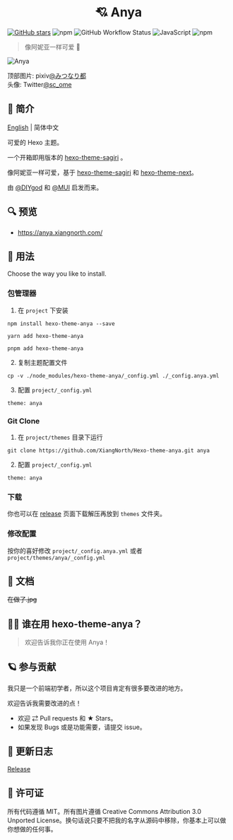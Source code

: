 <h1 align="center">💘 Anya</h1>

[![GitHub stars](https://img.shields.io/github/stars/XiangNorth/Hexo-theme-anya?logo=Github&style=for-the-badge)](https://github.com/XiangNorth/Hexo-theme-anya/stargazers)
![npm](https://img.shields.io/npm/v/hexo-theme-anya?logo=npm&style=for-the-badge)
![GitHub Workflow Status](https://img.shields.io/github/workflow/status/xiangnorth/hexo-theme-anya/Release?logo=github&style=for-the-badge)
![JavaScript](https://img.shields.io/badge/JavaScript-F7DF1E?style=for-the-badge&logo=javascript&logoColor=black)
![npm](https://img.shields.io/npm/dt/hexo-theme-anya?logo=npm&style=for-the-badge)

> 像阿妮亚一样可爱 🍓

![Anya](https://cdn.jsdelivr.net/gh/XiangNorth/Living-room-for-Pic@main/2022/07/YR9spp.png)

顶部图片: pixiv[@みつなり都](https://www.pixiv.net/users/7849704)  
头像: Twitter[@sc_ome](https://twitter.com/sc_ome/status/1218826941555363842)

## 💫 简介

[English](./README.md) | 简体中文

可爱的 Hexo 主题。

一个开箱即用版本的 [hexo-theme-sagiri](https://github.com/diygod/hexo-theme-sagiri) 。

像阿妮亚一样可爱，基于 [hexo-theme-sagiri](https://github.com/diygod/hexo-theme-sagiri) 和 [hexo-theme-next](https://github.com/iissnan/hexo-theme-next)。

由 [@DIYgod](https://diygod.me) 和 [@MUI](https://mui.com) 启发而来。

## 🔍 预览

- https://anya.xiangnorth.com/

## 🚀 用法

Choose the way you like to install.

### 包管理器

1. 在 `project` 下安装
   
```
npm install hexo-theme-anya --save
```

```
yarn add hexo-theme-anya
```
```
pnpm add hexo-theme-anya
```

2. 复制主题配置文件

```
cp -v ./node_modules/hexo-theme-anya/_config.yml ./_config.anya.yml
```

3. 配置 `project/_config.yml`

```
theme: anya
```

### Git Clone

1. 在 `project/themes` 目录下运行
   
```
git clone https://github.com/XiangNorth/Hexo-theme-anya.git anya
```

2. 配置 `project/_config.yml`
   
```
theme: anya
```

### 下载

你也可以在 [release](https://github.com/XiangNorth/Hexo-theme-anya/releases) 页面下载解压再放到 `themes` 文件夹。

### 修改配置

按你的喜好修改 `project/_config.anya.yml` 或者 `project/themes/anya/_config.yml`

## 📖 文档

~~在做了.jpg~~

## 👬🏻 谁在用 hexo-theme-anya？

> 欢迎告诉我你正在使用 Anya！

## 🪐 参与贡献

我只是一个前端初学者，所以这个项目肯定有很多要改进的地方。

欢迎告诉我需要改进的点！

- 欢迎 ⇄ Pull requests 和 ★ Stars。
- 如果发现 Bugs 或是功能需要，请提交 issue。

## 🔖 更新日志

[Release](https://github.com/XiangNorth/Hexo-theme-anya/releases)

## 🍟 许可证

所有代码遵循 MIT。所有图片遵循 Creative Commons Attribution 3.0 Unported License。换句话说只要不把我的名字从源码中移除，你基本上可以做你想做的任何事。
